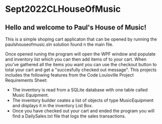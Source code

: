 # Sept2022CLHouseOfMusic
<h2>Hello and welcome to Paul's House of Music!</h2>

<p>This is a simple shoping cart applicaton that can be opened by running the paulshouseofmusic.sln solution found n the main file.</p>
<p>Once opened runing the program will open the WPF window and populate and inventory list which you can then add items of to your cart.
When you've gathered all the items you want you can use the checkout button to total your cart and get a "succesfully checked out message".
This projects includes the following features from the Code Louisville Project Requirements Sheet:</p>

<ul>
<li>The inventory is read from a SQLite database with one table called Music Equipment.</li>
<li>The inventory builder ceates a list of objects of type MusicEquipment and displays it in the inventory List Box.</li>
<li>Once you have checked out your cart and ended the program you will find a DailySales.txt file that logs the sales transactions.</li>
</ul>